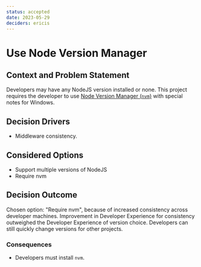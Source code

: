 ```yaml
---
status: accepted
date: 2023-05-29
deciders: ericis
---
```


# Use Node Version Manager

## Context and Problem Statement

Developers may have any NodeJS version installed or none. This project requires the developer to use [Node Version Manager (`nvm`)](https://github.com/nvm-sh/nvm) with special notes for Windows.

## Decision Drivers

-   Middleware consistency.

## Considered Options

-   Support multiple versions of NodeJS
-   Require nvm

## Decision Outcome

Chosen option: "Require nvm", because of increased consistency across developer machines. Improvement in Developer Experience for consistency outweighed the Developer Experience of version choice. Developers can still quickly change versions for other projects.

### Consequences

-   Developers must install `nvm`.
